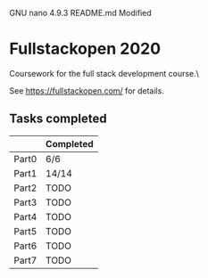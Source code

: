   GNU nano 4.9.3                         README.md                          Modified




# Fullstackopen 2020
Coursework for the full stack development course.\

See https://fullstackopen.com/ for details.
## Tasks completed
|  |Completed  |
|--|--|
|Part0 | 6/6 |
|Part1 | 14/14 |
|Part2 | TODO |
|Part3 | TODO |
|Part4 | TODO |
|Part5 | TODO |
|Part6 | TODO |
|Part7 | TODO |
